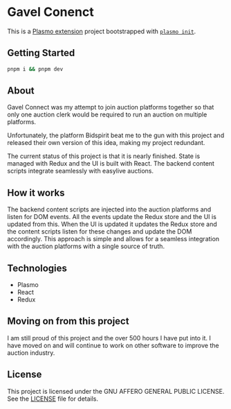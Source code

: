 # Gavel Conenct

This is a [Plasmo extension](https://docs.plasmo.com/) project bootstrapped with [`plasmo init`](https://www.npmjs.com/package/plasmo).

## Getting Started

```bash
pnpm i && pnpm dev
```

## About

Gavel Connect was my attempt to join auction platforms together so that only one auction clerk would be required to run an auction on multiple platforms.

Unfortunately, the platform Bidspirit beat me to the gun with this project and released their own version of this idea, making my project redundant.

The current status of this project is that it is nearly finished. State is managed with Redux and the UI is built with React. The backend content scripts integrate seamlessly with easylive auctions.

## How it works

The backend content scripts are injected into the auction platforms and listen for DOM events. All the events update the Redux store and the UI is updated from this. When the UI is updated it updates the Redux store and the content scripts listen for these changes and update the DOM accordingly. This approach is simple and allows for a seamless integration with the auction platforms with a single source of truth.

## Technologies

- Plasmo
- React
- Redux

## Moving on from this project

I am still proud of this project and the over 500 hours I have put into it. I have moved on and will continue to work on other software to improve the auction industry.

## License

This project is licensed under the GNU AFFERO GENERAL PUBLIC LICENSE. See the [LICENSE](LICENSE) file for details.
